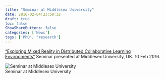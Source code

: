 ```yaml
---
title: "Seminar at Middlesex University"
date: 2016-02-04T23:50:32
draft: true
toc: false
ShowShareButtons: false
categories: ['News']
tags: ['PhD', 'research']
---
```


[“Exploring Mixed Reality in Distributed Collaborative Learning Environments“](http://ie.cs.mdx.ac.uk/seminars/)
Seminar presented at Middlesex University, UK. 10 Feb 2016.

<div class="img-wrap-left">
<img src="/images/middlessex_presentation.jpg" alt="Seminar at Middlesex University" />
<figcaption>Seminar at Middlesex University</figcaption>
</div>
